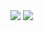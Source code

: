 <img src="https://capsule-render.vercel.app/api?type=soft&color=auto&height=300&section=header&text=Taehyeon's%20GitHub%20Profile&fontSize=65&animation=fadeIn" />

<img src="https://img.shields.io/badge/문자-색코드?style=for-the-badge&logo=이미지 이름&logoColor=black">
